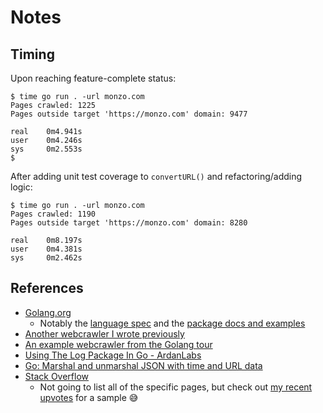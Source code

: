 # Notes

## Timing

Upon reaching feature-complete status:

``` shell
$ time go run . -url monzo.com
Pages crawled: 1225
Pages outside target 'https://monzo.com' domain: 9477

real    0m4.941s
user    0m4.246s
sys     0m2.553s
$
```

After adding unit test coverage to `convertURL()` and refactoring/adding logic:

``` shell
$ time go run . -url monzo.com
Pages crawled: 1190
Pages outside target 'https://monzo.com' domain: 8280

real    0m8.197s
user    0m4.381s
sys     0m2.462s
```

## References

- [Golang.org](https://golang.org)
  - Notably the [language spec](https://golang.org/ref/spec) and the [package docs and examples](https://golang.org/pkg/)
- [Another webcrawler I wrote previously](https://github.com/jlucktay/golang-workbench/tree/master/github/dotfiles)
- [An example webcrawler from the Golang tour](https://github.com/golang/tour/blob/master/solutions/webcrawler.go)
- [Using The Log Package In Go - ArdanLabs](https://www.ardanlabs.com/blog/2013/11/using-log-package-in-go.html)
- [Go: Marshal and unmarshal JSON with time and URL data](https://ukiahsmith.com/blog/go-marshal-and-unmarshal-json-with-time-and-url-data/)
- [Stack Overflow](https://stackoverflow.com)
  - Not going to list all of the specific pages, but check out [my recent upvotes](https://stackoverflow.com/users/380599/jlucktay?tab=votes) for a sample 😅
